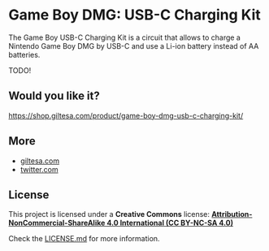 # Game Boy DMG: USB-C Charging Kit

The Game Boy USB-C Charging Kit is a circuit that allows to charge a Nintendo Game Boy DMG by USB-C and use a Li-ion battery instead of AA batteries.

TODO!


## Would you like it?

https://shop.giltesa.com/product/game-boy-dmg-usb-c-charging-kit/


## More

- [giltesa.com](https://giltesa.com "giltesa.com")
- [twitter.com](https://twitter.com/giltesa "twitter.com")


## License

This project is licensed under a **Creative Commons** license:
**[Attribution-NonCommercial-ShareAlike 4.0 International (CC BY-NC-SA 4.0) ](https://creativecommons.org/licenses/by-nc-sa/4.0/)**

Check the [LICENSE.md](LICENSE.md) for more information.